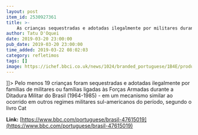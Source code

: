 ```yaml
---
layout: post
item_id: 2530927361
title: >-
    As crianças sequestradas e adotadas ilegalmente por militares durante a ditadura brasileira
author: Tatu D'Oquei
date: 2019-03-20 23:00:00
pub_date: 2019-03-20 23:00:00
time_added: 2019-03-22 08:02:03
category: refletimos
tags: []
image: https://ichef.bbci.co.uk/news/1024/branded_portuguese/1B4E/production/_106109960_certidao.jpg
---
```


]]> Pelo menos 19 crianças foram sequestradas e adotadas ilegalmente por famílias de militares ou famílias ligadas às Forças Armadas durante a Ditadura Militar do Brasil (1964-1985) - em um mecanismo similar ao ocorrido em outros regimes militares sul-americanos do período, segundo o livro Cat

**Link:** [https://www.bbc.com/portuguese/brasil-47615019](https://www.bbc.com/portuguese/brasil-47615019)

